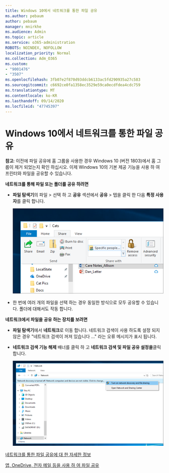 ```yaml
---
title: Windows 10에서 네트워크를 통한 파일 공유
ms.author: pebaum
author: pebaum
manager: mnirkhe
ms.audience: Admin
ms.topic: article
ms.service: o365-administration
ROBOTS: NOINDEX, NOFOLLOW
localization_priority: Normal
ms.collection: Adm_O365
ms.custom:
- "9001476"
- "3507"
ms.openlocfilehash: 3fb07e2f870d93ddcb6133ac5fd290935a27c583
ms.sourcegitcommit: c6692ce0fa1358ec3529e59ca0ecdfdea4cdc759
ms.translationtype: MT
ms.contentlocale: ko-KR
ms.lasthandoff: 09/14/2020
ms.locfileid: "47745397"
---
```

# <a name="file-sharing-over-a-network-in-windows-10"></a>Windows 10에서 네트워크를 통한 파일 공유

**참고**: 이전에 파일 공유에 홈 그룹을 사용한 경우 Windows 10 (버전 1803)에서 홈 그룹이 제거 되었는지 확인 하십시오. 이제 Windows 10의 기본 제공 기능을 사용 하 여 프린터와 파일을 공유할 수 있습니다.

**네트워크를 통해 파일 또는 폴더를 공유 하려면**

- **파일 탐색기**의 파일 > 선택 하 고 **공유** 섹션에서 **공유** > 탭을 클릭 한 다음 **특정 사용자**를 클릭 합니다.

    ![특정 사용자와 파일을 공유 합니다.](media/share-with-specific-people.png)
          
- 한 번에 여러 개의 파일을 선택 하는 경우 동일한 방식으로 모두 공유할 수 있습니다. 폴더에 대해서도 작동 합니다.

**네트워크에서 파일을 공유 하는 장치를 보려면**

- **파일 탐색기**에서 **네트워크**로 이동 합니다. 네트워크 검색이 사용 하도록 설정 되지 않은 경우 "네트워크 검색이 꺼져 있습니다 ..." 라는 오류 메시지가 표시 됩니다.

- **네트워크 검색 기능 해제** 배너를 클릭 하 고 **네트워크 검색 및 파일 공유 설정을**클릭 합니다.

    ![네트워크 검색 및 파일 공유를 설정 합니다.](media/turn-on-network-discovery.png)

[네트워크를 통한 파일 공유에 대 한 자세한 정보](https://support.microsoft.com/help/4092694/windows-10-file-sharing-over-a-network)

[앱, OneDrive, 전자 메일 등을 사용 하 여 파일 공유](https://support.microsoft.com/help/4027674/windows-10-share-files-in-file-explorer)
